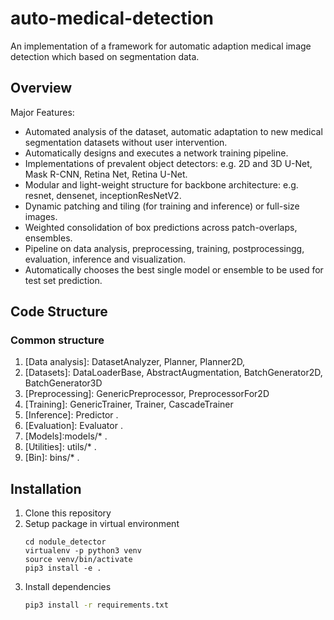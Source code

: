 # auto-medical-detection
An implementation of a framework for automatic adaption medical image detection which based on segmentation data.

## Overview
Major Features:
- Automated analysis of the dataset, automatic adaptation to new medical segmentation datasets without user intervention.
- Automatically designs and executes a network training pipeline. 
- Implementations of prevalent object detectors: e.g. 2D and 3D U-Net, Mask R-CNN, Retina Net, Retina U-Net. 
- Modular and light-weight structure for backbone architecture: e.g. resnet, densenet, inceptionResNetV2.
- Dynamic patching and tiling (for training and inference) or full-size images.
- Weighted consolidation of box predictions across patch-overlaps, ensembles.
- Pipeline on data analysis, preprocessing, training, postprocessingg, evaluation, inference and visualization.
- Automatically chooses the best single model or ensemble to be used for test set prediction.


## Code Structure
### Common structure
1) [Data analysis]: DatasetAnalyzer, Planner, Planner2D, 
2) [Datasets]: DataLoaderBase, AbstractAugmentation, BatchGenerator2D, BatchGenerator3D
3) [Preprocessing]: GenericPreprocessor, PreprocessorFor2D
4) [Training]: GenericTrainer, Trainer, CascadeTrainer
5) [Inference]: Predictor .
6) [Evaluation]: Evaluator .
7) [Models]:models/* .
8) [Utilities]: utils/* .
9) [Bin]: bins/* .


## Installation
1. Clone this repository
2. Setup package in virtual environment
    ```
    cd nodule_detector
    virtualenv -p python3 venv
    source venv/bin/activate
    pip3 install -e .
    ```
3. Install dependencies
   ```bash
   pip3 install -r requirements.txt
